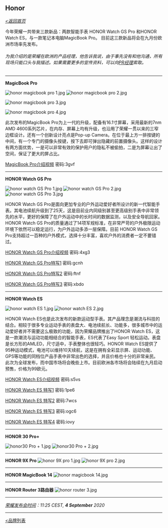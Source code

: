 ## Honor ## 

_[<返回首页](https://github.com/Jeremiah-Y/IFA2020/blob/master/IFA%202020%20%E6%8A%A5%E9%81%93%E8%AE%A1%E5%88%92/IFA2020%20%E6%8A%A5%E9%81%93%E8%AE%A1%E5%88%92.md)_

今年荣耀一共带来三款新品：两款智能手表 HONOR Watch GS Pro 和HONOR Watch ES，与一款笔记本电脑MagicBook Pro。 目前这三款新品将会在九月份欧洲市场率先发布。

###### _为我介绍的是荣耀在欧洲的产品经理，他告诉我说，由于事先没有和他沟通，所有现场只能口头与我描述。如果需要更多的宣传资料，可以向[PR经理](https://github.com/Jeremiah-Y/IFA2020/blob/master/IFA%202020%20%E6%8A%A5%E9%81%93%E8%AE%A1%E5%88%92/img/9.5/honor%20pic%20/honor%20PR%E7%BB%8F%E7%90%86%E5%90%8D%E7%89%87.jpeg)索取。_
 
 ---
 **MagicBook Pro**
 
 ![honor magicbook pro 1.jpg](https://github.com/Jeremiah-Y/IFA2020/blob/master/IFA%202020%20%E6%8A%A5%E9%81%93%E8%AE%A1%E5%88%92/img/9.5/honor%20pic%20/honor%20magicbook%20pro%201.jpg)
 ![honor magicbook pro 2.jpg](https://github.com/Jeremiah-Y/IFA2020/blob/master/IFA%202020%20%E6%8A%A5%E9%81%93%E8%AE%A1%E5%88%92/img/9.5/honor%20pic%20/honor%20magicbook%20pro%202.jpg)
 
![honor magicbook pro 3.jpg](https://github.com/Jeremiah-Y/IFA2020/blob/master/IFA%202020%20%E6%8A%A5%E9%81%93%E8%AE%A1%E5%88%92/img/9.5/honor%20pic%20/honor%20magicbook%20pro%203.png)

![honor magicbook pro 4.jpg](https://github.com/Jeremiah-Y/IFA2020/blob/master/IFA%202020%20%E6%8A%A5%E9%81%93%E8%AE%A1%E5%88%92/img/9.5/honor%20pic%20/honor%20magicbook%20pro%204.png)
  
  此次发布的MagicBook Pro为上一代的升级，配备有16.1寸屏幕，采用最新的7nm AMD 4600系列芯片，在内存、屏幕上均有升级，也沿用了荣耀一贯以来的三窄边框设计。还有一个创新设计亮点是Pop-up Camera。在位于最上方一排按键的中间，有一个专门的摄像头按键，按下去即可弹出隐藏的前置摄像头。这样的设计有两方面优势，一是可以非常有效的保护用户的隐私不被偷拍，二是为屏幕让出了空间，保证了更大的屏占比。
  
  [MagicBook Pro介绍视频](https://pan.baidu.com/s/15d2q-k0-F7IL5HI7Eg9rVw)   密码:3gvf
 
 ---
 **HONOR Watch GS Pro**
 
 ![honor watch GS Pro 1.jpg](https://github.com/Jeremiah-Y/IFA2020/blob/master/IFA%202020%20%E6%8A%A5%E9%81%93%E8%AE%A1%E5%88%92/img/9.5/honor%20pic%20/honor%20watch%20GS%20Pro%201.jpg)
 ![honor watch GS Pro 2.jpg](https://github.com/Jeremiah-Y/IFA2020/blob/master/IFA%202020%20%E6%8A%A5%E9%81%93%E8%AE%A1%E5%88%92/img/9.5/honor%20pic%20/honor%20watch%20GS%20Pro%202.jpg)
 ![honor watch GS Pro 3.jpg](https://github.com/Jeremiah-Y/IFA2020/blob/master/IFA%202020%20%E6%8A%A5%E9%81%93%E8%AE%A1%E5%88%92/img/9.5/honor%20pic%20/honor%20watch%20GS%20Pro%203.jpg)
 
 HONOR Watch GS Pro是面向更加专业的户外运动爱好者所设计的新一代智能手表。其电池续航升级到了25天，这是目前业内同级别甚至更高级别手表中非常领先的水平，更好的保障了在户外运动中的长时间的数据监测，以及安全导航回家。 HONOR Watch GS Pro的质量通过了14项军规标准，在非常严苛的户外极限运动环境下依然可以稳定运行，为户外运动多添一层保障。目前 HONOR Watch GS Pro支持超过一百种的户外模式，选择十分丰富，喜欢户外的消费者一定不要错过。
 
 [HONOR Watch GS Pro介绍视频](https://pan.baidu.com/s/1Z7b-OJLqFwY8Fl45sAbzIg)   密码:4xg3
 
 [HONOR Watch GS Pro特写1](https://pan.baidu.com/s/1WpS_-mLaaGiFr6Kgdf2b9Q)   密码:gcnh
 
 [HONOR Watch GS Pro特写2](https://pan.baidu.com/s/1d8SX4A1TO2JmFHkhtrLLzw)   密码:ftnf
 
  [HONOR Watch GS Pro特写3](https://pan.baidu.com/s/1605eYEZgTcKzbCVKlo99uA)   密码:xbdo
 
 ---
 
  **HONOR Watch ES**
 
![honor watch ES 1.jpg](https://github.com/Jeremiah-Y/IFA2020/blob/master/IFA%202020%20%E6%8A%A5%E9%81%93%E8%AE%A1%E5%88%92/img/9.5/honor%20pic%20/honor%20watch%20ES%201.jpg)
![honor watch ES 2.jpg](https://github.com/Jeremiah-Y/IFA2020/blob/master/IFA%202020%20%E6%8A%A5%E9%81%93%E8%AE%A1%E5%88%92/img/9.5/honor%20pic%20/honor%20watch%20ES%202.jpg)
  
HONOR Watch ES也是此次发布的新款运动型手表。其产品理念是潮流与科技的结合。相较于很多专业运动手表的表盘大、电池续航长、功能多，很多城市中的运动爱好者并不需要这么极致的功能，因为荣耀品牌推出了HONOR Watch ES，这是一款潮流与运动功能相结合的智能手表，ES代表了Easy Sport 轻松运动。表盘是长方形的AMLED，尺寸适中，手表整体也很轻巧。HONOR Watch ES提供了95种运动模式，电池可以维持10天续航，这是在拥有全彩显示屏、运动功能、GPS等功能的同档位产品手表中非常出色的选择，并且价格也十分的非常亲民。此次为全球发布，而中国市场将会晚些上市。目前欧洲各市场将会陆续在九月启动预售，价格为99欧元。 
  
[HONOR Watch ES介绍视频](https://pan.baidu.com/s/1wa82aF2M9g2Fv3lXmp65dw)  密码:s5vs
  
  
[HONOR Watch ES 特写1](https://pan.baidu.com/s/1u6oywW9akjMt_vVfoIXrgQ)  密码:1pe6

[HONOR Watch ES 特写2](https://pan.baidu.com/s/122q3ZcxqAUuxO6BTtzkwlg)   密码:7wcs

[HONOR Watch ES 特写3](https://pan.baidu.com/s/1OT_SBQ51D77xdmRyqei4wg)   密码:ogc6

[HONOR Watch ES 特写4](https://pan.baidu.com/s/1yPcUixxs_6T3CMXX4Carvg)  密码:iovy

---
**HONOR 30 Pro+**

![honor30 Pro + 1.jpg](https://github.com/Jeremiah-Y/IFA2020/blob/master/IFA%202020%20%E6%8A%A5%E9%81%93%E8%AE%A1%E5%88%92/img/9.5/honor%20pic%20/honor30%20Pro%20%2B%201.jpg)
![honor30 Pro + 2.jpg](https://github.com/Jeremiah-Y/IFA2020/blob/master/IFA%202020%20%E6%8A%A5%E9%81%93%E8%AE%A1%E5%88%92/img/9.5/honor%20pic%20/honor30%20Pro%20%2B%202.jpg)

---

**HONOR 9X Pro**
![honor 9X pro 1.jpg](https://github.com/Jeremiah-Y/IFA2020/blob/master/IFA%202020%20%E6%8A%A5%E9%81%93%E8%AE%A1%E5%88%92/img/9.5/honor%20pic%20/honor%209X%20pro%201.jpg)
![honor 9X pro 2.jpg](https://github.com/Jeremiah-Y/IFA2020/blob/master/IFA%202020%20%E6%8A%A5%E9%81%93%E8%AE%A1%E5%88%92/img/9.5/honor%20pic%20/honor%209X%20pro%202.jpg)

---

**HONOR MagicBook 14**
![honor magicbook 14.jpg](https://github.com/Jeremiah-Y/IFA2020/blob/master/IFA%202020%20%E6%8A%A5%E9%81%93%E8%AE%A1%E5%88%92/img/9.5/honor%20pic%20/honor%20magicbook%2014.jpg)

---

**HONOR Router 3路由器**
![honor router 3.jpg](https://github.com/Jeremiah-Y/IFA2020/blob/master/IFA%202020%20%E6%8A%A5%E9%81%93%E8%AE%A1%E5%88%92/img/9.5/honor%20pic%20/honor%20router%203.jpg)

 ---
 _[荣耀发布会时间](https://xtended.ifa-berlin.com/events/program)：11:25 CEST, **4 September** 2020_
 
 ---

[<品牌列表](https://github.com/Jeremiah-Y/IFA2020/blob/master/IFA%202020%20%E6%8A%A5%E9%81%93%E8%AE%A1%E5%88%92/4%20IFA%202020%20%E5%93%81%E7%89%8C%E5%88%97%E8%A1%A8.md)

 
 
 


